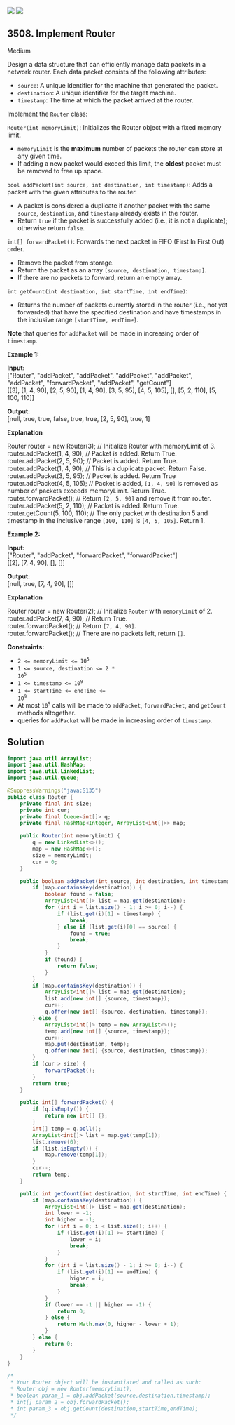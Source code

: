 [![](https://img.shields.io/github/stars/javadev/LeetCode-in-Java?label=Stars&style=flat-square)](https://github.com/javadev/LeetCode-in-Java)
[![](https://img.shields.io/github/forks/javadev/LeetCode-in-Java?label=Fork%20me%20on%20GitHub%20&style=flat-square)](https://github.com/javadev/LeetCode-in-Java/fork)

## 3508\. Implement Router

Medium

Design a data structure that can efficiently manage data packets in a network router. Each data packet consists of the following attributes:

*   `source`: A unique identifier for the machine that generated the packet.
*   `destination`: A unique identifier for the target machine.
*   `timestamp`: The time at which the packet arrived at the router.

Implement the `Router` class:

`Router(int memoryLimit)`: Initializes the Router object with a fixed memory limit.

*   `memoryLimit` is the **maximum** number of packets the router can store at any given time.
*   If adding a new packet would exceed this limit, the **oldest** packet must be removed to free up space.

`bool addPacket(int source, int destination, int timestamp)`: Adds a packet with the given attributes to the router.

*   A packet is considered a duplicate if another packet with the same `source`, `destination`, and `timestamp` already exists in the router.
*   Return `true` if the packet is successfully added (i.e., it is not a duplicate); otherwise return `false`.

`int[] forwardPacket()`: Forwards the next packet in FIFO (First In First Out) order.

*   Remove the packet from storage.
*   Return the packet as an array `[source, destination, timestamp]`.
*   If there are no packets to forward, return an empty array.

`int getCount(int destination, int startTime, int endTime)`:

*   Returns the number of packets currently stored in the router (i.e., not yet forwarded) that have the specified destination and have timestamps in the inclusive range `[startTime, endTime]`.

**Note** that queries for `addPacket` will be made in increasing order of `timestamp`.

**Example 1:**

**Input:**   
 ["Router", "addPacket", "addPacket", "addPacket", "addPacket", "addPacket", "forwardPacket", "addPacket", "getCount"]   
 [[3], [1, 4, 90], [2, 5, 90], [1, 4, 90], [3, 5, 95], [4, 5, 105], [], [5, 2, 110], [5, 100, 110]]

**Output:**   
 [null, true, true, false, true, true, [2, 5, 90], true, 1]

**Explanation**

Router router = new Router(3); // Initialize Router with memoryLimit of 3.   
 router.addPacket(1, 4, 90); // Packet is added. Return True.   
 router.addPacket(2, 5, 90); // Packet is added. Return True.   
 router.addPacket(1, 4, 90); // This is a duplicate packet. Return False.   
 router.addPacket(3, 5, 95); // Packet is added. Return True   
 router.addPacket(4, 5, 105); // Packet is added, `[1, 4, 90]` is removed as number of packets exceeds memoryLimit. Return True.   
 router.forwardPacket(); // Return `[2, 5, 90]` and remove it from router.   
 router.addPacket(5, 2, 110); // Packet is added. Return True.   
 router.getCount(5, 100, 110); // The only packet with destination 5 and timestamp in the inclusive range `[100, 110]` is `[4, 5, 105]`. Return 1.

**Example 2:**

**Input:**   
 ["Router", "addPacket", "forwardPacket", "forwardPacket"]   
 [[2], [7, 4, 90], [], []]

**Output:**   
 [null, true, [7, 4, 90], []]

**Explanation**

Router router = new Router(2); // Initialize `Router` with `memoryLimit` of 2.   
 router.addPacket(7, 4, 90); // Return True.   
 router.forwardPacket(); // Return `[7, 4, 90]`.   
 router.forwardPacket(); // There are no packets left, return `[]`.

**Constraints:**

*   <code>2 <= memoryLimit <= 10<sup>5</sup></code>
*   <code>1 <= source, destination <= 2 * 10<sup>5</sup></code>
*   <code>1 <= timestamp <= 10<sup>9</sup></code>
*   <code>1 <= startTime <= endTime <= 10<sup>9</sup></code>
*   At most <code>10<sup>5</sup></code> calls will be made to `addPacket`, `forwardPacket`, and `getCount` methods altogether.
*   queries for `addPacket` will be made in increasing order of `timestamp`.

## Solution

```java
import java.util.ArrayList;
import java.util.HashMap;
import java.util.LinkedList;
import java.util.Queue;

@SuppressWarnings("java:S135")
public class Router {
    private final int size;
    private int cur;
    private final Queue<int[]> q;
    private final HashMap<Integer, ArrayList<int[]>> map;

    public Router(int memoryLimit) {
        q = new LinkedList<>();
        map = new HashMap<>();
        size = memoryLimit;
        cur = 0;
    }

    public boolean addPacket(int source, int destination, int timestamp) {
        if (map.containsKey(destination)) {
            boolean found = false;
            ArrayList<int[]> list = map.get(destination);
            for (int i = list.size() - 1; i >= 0; i--) {
                if (list.get(i)[1] < timestamp) {
                    break;
                } else if (list.get(i)[0] == source) {
                    found = true;
                    break;
                }
            }
            if (found) {
                return false;
            }
        }
        if (map.containsKey(destination)) {
            ArrayList<int[]> list = map.get(destination);
            list.add(new int[] {source, timestamp});
            cur++;
            q.offer(new int[] {source, destination, timestamp});
        } else {
            ArrayList<int[]> temp = new ArrayList<>();
            temp.add(new int[] {source, timestamp});
            cur++;
            map.put(destination, temp);
            q.offer(new int[] {source, destination, timestamp});
        }
        if (cur > size) {
            forwardPacket();
        }
        return true;
    }

    public int[] forwardPacket() {
        if (q.isEmpty()) {
            return new int[] {};
        }
        int[] temp = q.poll();
        ArrayList<int[]> list = map.get(temp[1]);
        list.remove(0);
        if (list.isEmpty()) {
            map.remove(temp[1]);
        }
        cur--;
        return temp;
    }

    public int getCount(int destination, int startTime, int endTime) {
        if (map.containsKey(destination)) {
            ArrayList<int[]> list = map.get(destination);
            int lower = -1;
            int higher = -1;
            for (int i = 0; i < list.size(); i++) {
                if (list.get(i)[1] >= startTime) {
                    lower = i;
                    break;
                }
            }
            for (int i = list.size() - 1; i >= 0; i--) {
                if (list.get(i)[1] <= endTime) {
                    higher = i;
                    break;
                }
            }
            if (lower == -1 || higher == -1) {
                return 0;
            } else {
                return Math.max(0, higher - lower + 1);
            }
        } else {
            return 0;
        }
    }
}

/*
 * Your Router object will be instantiated and called as such:
 * Router obj = new Router(memoryLimit);
 * boolean param_1 = obj.addPacket(source,destination,timestamp);
 * int[] param_2 = obj.forwardPacket();
 * int param_3 = obj.getCount(destination,startTime,endTime);
 */
```